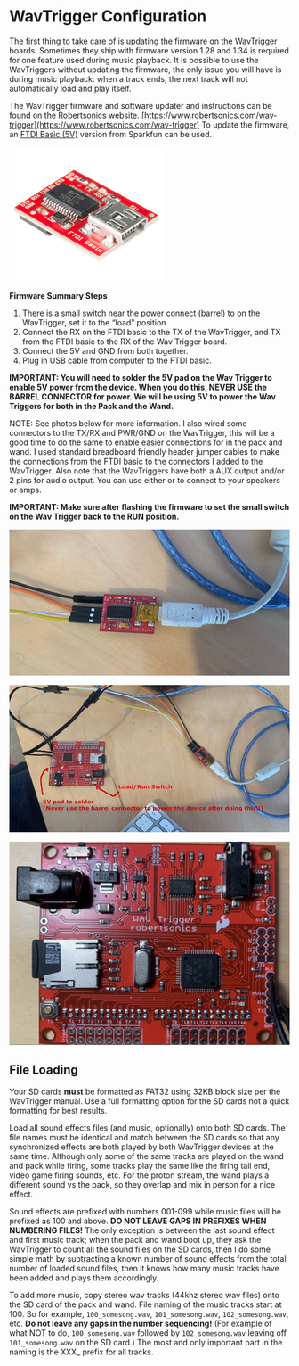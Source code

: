 # WavTrigger Configuration

The first thing to take care of is updating the firmware on the WavTrigger boards. Sometimes they ship with firmware version 1.28 and 1.34 is required for one feature used during music playback. It is possible to use the WavTriggers without updating the firmware, the only issue you will have is during music playback: when a track ends, the next track will not automatically load and play itself.

The WavTrigger firmware and software updater and instructions can be found on the Robertsonics website. [https://www.robertsonics.com/wav-trigger](https://www.robertsonics.com/wav-trigger) To update the firmware, an [FTDI Basic (5V)](https://www.sparkfun.com/products/9716) version from Sparkfun can be used.

![](images/FTDI.png)

**Firmware Summary Steps**

1. There is a small switch near the power connect (barrel) to on the WavTrigger, set it to the “load” position
1. Connect the RX on the FTDI basic to the TX of the WavTrigger, and TX from the FTDI basic to the RX of the Wav Trigger board.
1. Connect the 5V and GND from both together.
1. Plug in USB cable from computer to the FTDI basic.

**IMPORTANT: You will need to solder the 5V pad on the Wav Trigger to enable 5V power from the device. When you do this, NEVER USE the BARREL CONNECTOR for power. We will be using 5V to power the Wav Triggers for both in the Pack and the Wand.**

NOTE: See photos below for more information. I also wired some connectors to the TX/RX and PWR/GND on the WavTrigger, this will be a good time to do the same to enable easier connections for in the pack and wand. I used standard breadboard friendly header jumper cables to make the connections from the FTDI basic to the connectors I added to the WavTrigger. Also note that the WavTriggers have both a AUX output and/or 2 pins for audio output. You can use either or to connect to your speakers or amps.

**IMPORTANT: Make sure after flashing the firmware to set the small switch on the Wav Trigger back to the RUN position.**

![](images/WavTriggerFTDI.jpg)

![](images/WavTrigger5V.jpg)

![](images/WavTrigger.jpg)

## File Loading

Your SD cards **must** be formatted as FAT32 using 32KB block size per the WavTrigger manual. Use a full formatting option for the SD cards not a quick formatting for best results.

Load all sound effects files (and music, optionally) onto both SD cards. The file names must be identical and match between the SD cards so that any synchronized effects are both played by both WavTrigger devices at the same time. Although only some of the same tracks are played on the wand and pack while firing, some tracks play the same like the firing tail end, video game firing sounds, etc. For the proton stream, the wand plays a different sound vs the pack, so they overlap and mix in person for a nice effect.

Sound effects are prefixed with numbers 001-099 while music files will be prefixed as 100 and above. **DO NOT LEAVE GAPS IN PREFIXES WHEN NUMBERING FILES!** The only exception is between the last sound effect and first music track; when the pack and wand boot up, they ask the WavTrigger to count all the sound files on the SD cards, then I do some simple math by subtracting a known number of sound effects from the total number of loaded sound files, then it knows how many music tracks have been added and plays them accordingly.

To add more music, copy stereo wav tracks (44khz stereo wav files) onto the SD card of the pack and wand. File naming of the music tracks start at 100. So for example, `100_somesong.wav`, `101_somesong.wav`, `102_somesong.wav`, etc. **Do not leave any gaps in the number sequencing!** (For example of what NOT to do, `100_somesong.wav` followed by `102_somesong.wav` leaving off `101_somesong.wav` on the SD card.) The most and only important part in the naming is the XXX_ prefix for all tracks.